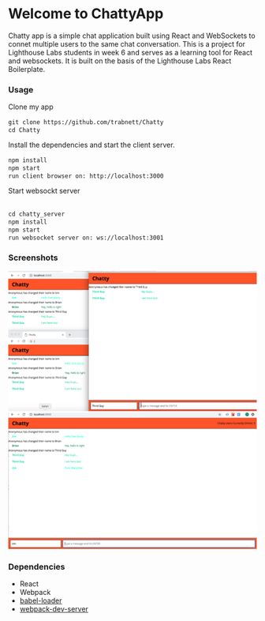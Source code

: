 # Welcome to ChattyApp

Chatty app is a simple chat application built using React and WebSockets to connet multiple users to the same chat conversation. This is a project for Lighthouse Labs students in week 6 and serves as a learning tool for React and websockets. It is built on the basis of the Lighthouse Labs React Boilerplate.


### Usage

Clone my app

```
git clone https://github.com/trabnett/Chatty
cd Chatty

```

Install the dependencies and start the client server.

```
npm install
npm start
run client browser on: http://localhost:3000

```

Start websockt server

```

cd chatty_server
npm install
npm start
run websocket server on: ws://localhost:3001
```
### Screenshots
![Multiple Users](https://github.com/trabnett/Chatty/blob/master/pics/Tim%20Rabnett-ChattyApp.png)
![Single User Page](https://github.com/trabnett/Chatty/blob/master/pics/Tim%20Rabnett-ChattyApp2.png)

### Dependencies

* React
* Webpack
* [babel-loader](https://github.com/babel/babel-loader)
* [webpack-dev-server](https://github.com/webpack/webpack-dev-server)
